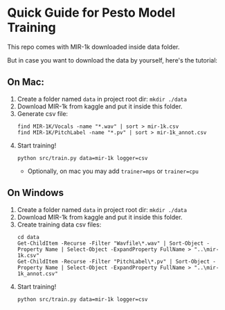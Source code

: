 # Quick Guide for Pesto Model Training

This repo comes with MIR-1k downloaded inside data folder.

But in case you want to download the data by yourself, here's the tutorial:

## On Mac:
1. Create a folder named `data` in project root dir: `mkdir ./data`
2. Download MIR-1k from kaggle and put it inside this folder.
3. Generate csv file: 
   ```shell
   find MIR-1K/Vocals -name "*.wav" | sort > mir-1k.csv
   find MIR-1K/PitchLabel -name "*.pv" | sort > mir-1k_annot.csv
   ```
4. Start training!
   ```shell
   python src/train.py data=mir-1k logger=csv
   ```
   - Optionally, on mac you may add `trainer=mps` or `trainer=cpu`

## On Windows
1. Create a folder named `data` in project root dir: `mkdir ./data`
2. Download MIR-1k from kaggle and put it inside this folder.
3. Create training data csv files:
   ```shell
   cd data
   Get-ChildItem -Recurse -Filter "Wavfile\*.wav" | Sort-Object -Property Name | Select-Object -ExpandProperty FullName > "..\mir-1k.csv"
   Get-ChildItem -Recurse -Filter "PitchLabel\*.pv" | Sort-Object -Property Name | Select-Object -ExpandProperty FullName > "..\mir-1k_annot.csv"   
   ```
4. Start training!
   ```shell
   python src/train.py data=mir-1k logger=csv
   ```